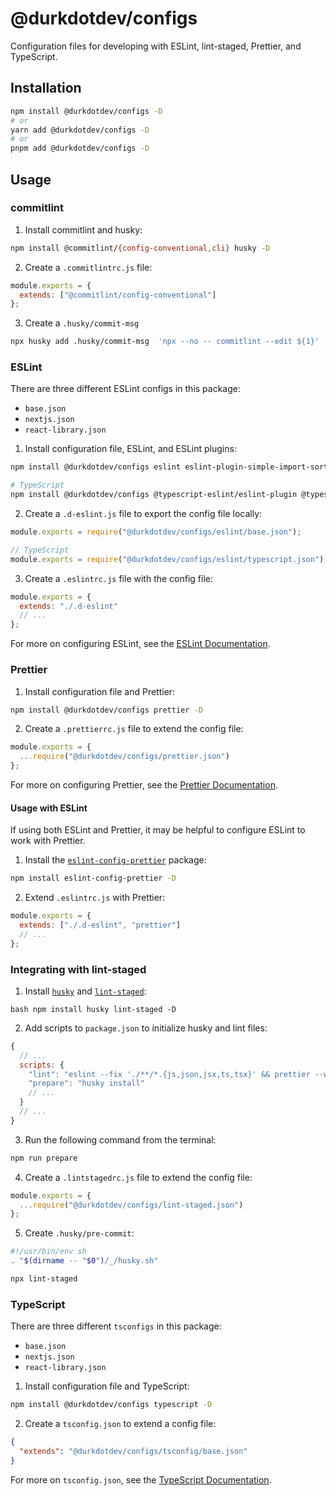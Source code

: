 # @durkdotdev/configs

Configuration files for developing with ESLint, lint-staged, Prettier, and TypeScript.

## Installation

```bash
npm install @durkdotdev/configs -D
# or
yarn add @durkdotdev/configs -D
# or
pnpm add @durkdotdev/configs -D
```

## Usage

### commitlint

1. Install commitlint and husky:

```bash
npm install @commitlint/{config-conventional,cli} husky -D
```

2. Create a `.commitlintrc.js` file:

```js
module.exports = {
  extends: ["@commitlint/config-conventional"]
};
```

3. Create a `.husky/commit-msg`

```bash
npx husky add .husky/commit-msg  'npx --no -- commitlint --edit ${1}'
```

### ESLint

There are three different ESLint configs in this package:

- `base.json`
- `nextjs.json`
- `react-library.json`

1. Install configuration file, ESLint, and ESLint plugins:

```bash
npm install @durkdotdev/configs eslint eslint-plugin-simple-import-sort eslint-plugin-unused-imports -D

# TypeScript
npm install @durkdotdev/configs @typescript-eslint/eslint-plugin @typescript-eslint/parser eslint eslint-plugin-simple-import-sort eslint-plugin-unused-imports typescript -D
```

2. Create a `.d-eslint.js` file to export the config file locally:

```js
module.exports = require("@durkdotdev/configs/eslint/base.json");

// TypeScript
module.exports = require("@durkdotdev/configs/eslint/typescript.json");
```

3. Create a `.eslintrc.js` file with the config file:

```js
module.exports = {
  extends: "./.d-eslint"
  // ...
};
```

For more on configuring ESLint, see the [ESLint Documentation](https://eslint.org/docs/latest/user-guide/configuring).

### Prettier

1. Install configuration file and Prettier:

```bash
npm install @durkdotdev/configs prettier -D
```

2. Create a `.prettierrc.js` file to extend the config file:

```js
module.exports = {
  ...require("@durkdotdev/configs/prettier.json")
};
```

For more on configuring Prettier, see the [Prettier Documentation](https://prettier.io/docs/en/configuration.html).

#### Usage with ESLint

If using both ESLint and Prettier, it may be helpful to configure ESLint to work with Prettier.

1. Install the [`eslint-config-prettier`](https://github.com/prettier/eslint-config-prettier) package:

```bash
npm install eslint-config-prettier -D
```

2. Extend `.eslintrc.js` with Prettier:

```js
module.exports = {
  extends: ["./.d-eslint", "prettier"]
  // ...
};
```

### Integrating with lint-staged

1. Install [`husky`](https://typicode.github.io/husky/#/) and [`lint-staged`](https://github.com/okonet/lint-staged):

```
bash npm install husky lint-staged -D
```

2. Add scripts to `package.json` to initialize husky and lint files:

```js
{
  // ...
  scripts: {
    "lint": "eslint --fix './**/*.{js,json,jsx,ts,tsx}' && prettier --write .",
    "prepare": "husky install"
    // ...
  }
  // ...
}
```

3. Run the following command from the terminal:

```bash
npm run prepare
```

4. Create a `.lintstagedrc.js` file to extend the config file:

```js
module.exports = {
  ...require("@durkdotdev/configs/lint-staged.json")
};
```

5. Create `.husky/pre-commit`:

```bash
#!/usr/bin/env sh
. "$(dirname -- "$0")/_/husky.sh"

npx lint-staged
```

### TypeScript

There are three different `tsconfigs` in this package:

- `base.json`
- `nextjs.json`
- `react-library.json`

1. Install configuration file and TypeScript:

```bash
npm install @durkdotdev/configs typescript -D
```

2. Create a `tsconfig.json` to extend a config file:

```json
{
  "extends": "@durkdotdev/configs/tsconfig/base.json"
}
```

For more on `tsconfig.json`, see the [TypeScript Documentation](https://www.typescriptlang.org/docs/handbook/tsconfig-json.html).
